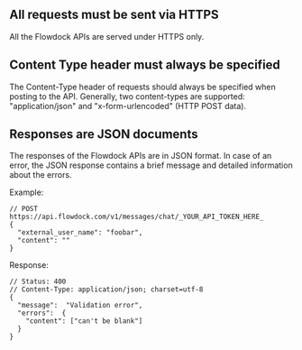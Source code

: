 ## All requests must be sent via HTTPS
All the Flowdock APIs are served under HTTPS only.

## Content Type header must always be specified
The Content-Type header of requests should always be specified when posting to the API. Generally, two content-types are supported: "application/json" and "x-form-urlencoded" (HTTP POST data).

## Responses are JSON documents

The responses of the Flowdock APIs are in JSON format. In case of an error, the JSON response contains a brief message and detailed information about the errors.

Example:

```
// POST https://api.flowdock.com/v1/messages/chat/_YOUR_API_TOKEN_HERE_
{
  "external_user_name": "foobar",
  "content": ""
}

```

Response:

```
// Status: 400
// Content-Type: application/json; charset=utf-8
{
  "message":  "Validation error",
  "errors":  {
    "content": ["can't be blank"]
  }
}
```

